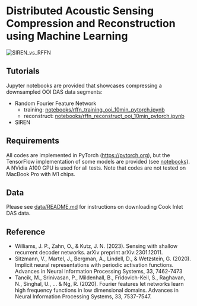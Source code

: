 # Distributed Acoustic Sensing Compression and Reconstruction using Machine Learning
![SIREN_vs_RFFN](./figures/siren_vs_rffn_50_40epoch.gif)

## Tutorials
Jupyter notebooks are provided that showcases compressing a downsampled OOI DAS data segments:
- Random Fourier Feature Network
    - training: [notebooks/rffn_training_ooi_10min_pytorch.ipynb](./notebooks/INR/rffn_training_ooi_10min.ipynb)
    - reconstruct: [notebooks/rffn_reconstruct_ooi_10min_pytorch.ipynb](./notebooks/INR/rffn_reconstruct_ooi_10mim.ipynb)
- SIREN

## Requirements
All codes are implemented in PyTorch (https://pytorch.org), but the TensorFlow implementation of some models are provided (see [notebooks](./notebooks/)). A NVidia A100 GPU is used for all tests. Note that codes are not tested on MacBook Pro with M1 chips.

## Data
Please see [data/README.md](./data/README.md) for instructions on downloading Cook Inlet DAS data.

## Reference
- Williams, J. P., Zahn, O., & Kutz, J. N. (2023). Sensing with shallow recurrent decoder networks. arXiv preprint arXiv:2301.12011.
- Sitzmann, V., Martel, J., Bergman, A., Lindell, D., & Wetzstein, G. (2020). Implicit neural representations with periodic activation functions. Advances in Neural Information Processing Systems, 33, 7462-7473
- Tancik, M., Srinivasan, P., Mildenhall, B., Fridovich-Keil, S., Raghavan, N., Singhal, U., ... & Ng, R. (2020). Fourier features let networks learn high frequency functions in low dimensional domains. Advances in Neural Information Processing Systems, 33, 7537-7547.